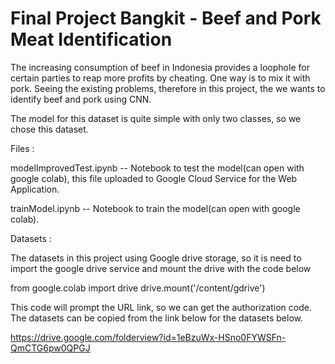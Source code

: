 # Final Project Bangkit - Beef and Pork Meat Identification

The increasing consumption of beef in Indonesia provides a loophole for certain parties to reap more profits by cheating. One way is to mix it with pork. Seeing the existing problems, therefore in this project, the we wants to identify beef and pork using CNN.

The model for this dataset is quite simple with only two classes, so we chose this dataset.

Files :

modelImprovedTest.ipynb -- Notebook to test the model(can open with google colab), this file uploaded to Google Cloud Service for the Web Application.

trainModel.ipynb -- Notebook to train the model(can open with google colab).

Datasets :

The datasets in this project using Google drive storage, so it is need to import the google drive service and mount the drive with the code below

  from google.colab import drive
  drive.mount('/content/gdrive')

This code will prompt the URL link, so we can get the authorization code. The datasets can be copied from the link below for the datasets below. 

  https://drive.google.com/folderview?id=1eBzuWx-HSno0FYWSFn-QmCTG6pw0QPGJ
